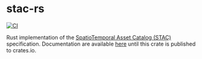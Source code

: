 # stac-rs

[![CI](https://github.com/gadomski/stac-rs/actions/workflows/ci.yml/badge.svg)](https://github.com/gadomski/stac-rs/actions/workflows/ci.yml)

Rust implementation of the [SpatioTemporal Asset Catalog (STAC)](https://stacspec.org/) specification.
Documentation are available [here](https://www.gadom.ski/stac-rs/stac/index.html) until this crate is published to crates.io.
